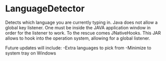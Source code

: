 LanguageDetector
================

Detects which language you are currently typing in.
Java does not allow a global key listener. One must be inside the JAVA application window in order
for the listener to work. To the rescue comes JNativeHooks. This JAR allows to hook into the operation system, allowing for a global listener.

Future updates will include:
-Extra languages to pick from
-Minimize to system tray on Windows

